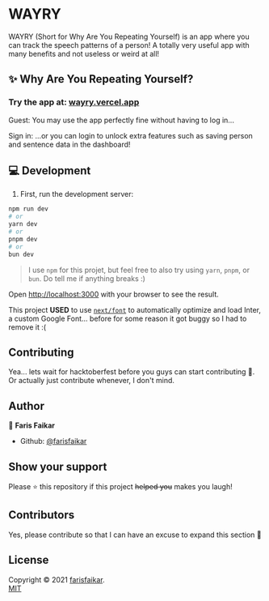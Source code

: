 # WAYRY
WAYRY (Short for Why Are You Repeating Yourself) is an app where you can track the speech patterns of a person! A totally very useful app with many benefits and not useless or weird at all!

## ✨ Why Are You Repeating Yourself?

### Try the app at: [wayry.vercel.app](https://wayry.vercel.app)

Guest: You may use the app perfectly fine without having to log in...

Sign in: ...or you can login to unlock extra features such as saving person and sentence data in the dashboard!

## 💻 Development

1. First, run the development server:

```bash
npm run dev
# or
yarn dev
# or
pnpm dev
# or
bun dev
```
> I use `npm` for this projet, but feel free to also try using `yarn`, `pnpm`, or `bun`. Do tell me if anything breaks :)

Open [http://localhost:3000](http://localhost:3000) with your browser to see the result.

This project **USED** to use [`next/font`](https://nextjs.org/docs/basic-features/font-optimization) to automatically optimize and load Inter, a custom Google Font... before for some reason it got buggy so I had to remove it :(

## Contributing

Yea... lets wait for hacktoberfest before you guys can start contributing 🤗. Or actually just contribute whenever, I don't mind.

## Author

👤 **Faris Faikar**

- Github: [@farisfaikar](https://github.com/farisfaikar)

## Show your support

Please ⭐️ this repository if this project ~~helped you~~ makes you laugh!

## Contributors

Yes, please contribute so that I can have an excuse to expand this section 🙂

## License

Copyright © 2021 [farisfaikar](https://github.com/farisfaikar). <br/>
[MIT](https://choosealicense.com/licenses/mit/)
